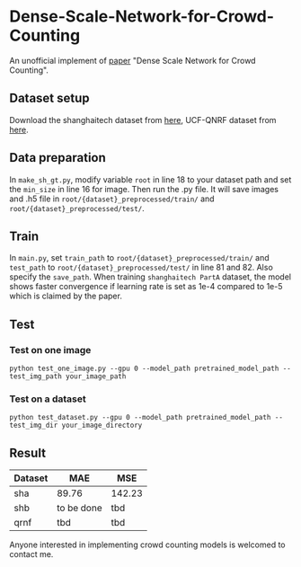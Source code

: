 # Dense-Scale-Network-for-Crowd-Counting

An unofficial implement of [paper](https://arxiv.org/abs/1906.09707) "Dense Scale Network for Crowd Counting".

## Dataset setup

Download the shanghaitech dataset from [here](https://pan.baidu.com/s/1nuAYslz), UCF-QNRF dataset from [here](https://www.crcv.ucf.edu/data/ucf-qnrf/).

## Data preparation

In `make_sh_gt.py`, modify variable `root` in line 18 to your dataset path and set the `min_size` in line 16 for image. Then run the .py file. It will save images and .h5 file in `root/{dataset}_preprocessed/train/` and `root/{dataset}_preprocessed/test/`.

## Train

In `main.py`, set `train_path` to `root/{dataset}_preprocessed/train/` and `test_path` to `root/{dataset}_preprocessed/test/` in line 81 and 82. Also specify the `save_path`.
When training `shanghaitech PartA` dataset, the model shows faster convergence if learning rate  is set as 1e-4 compared to 1e-5 which is claimed by the paper.

## Test

### Test on one image

```(python)
python test_one_image.py --gpu 0 --model_path pretrained_model_path --test_img_path your_image_path
```

### Test on a dataset

```(python)
python test_dataset.py --gpu 0 --model_path pretrained_model_path --test_img_dir your_image_directory
```

## Result

Dataset|MAE|MSE
-|-|-
sha|89.76|142.23
shb|to be done|tbd
qrnf|tbd|tbd

Anyone interested in implementing crowd counting models is welcomed to contact me.
